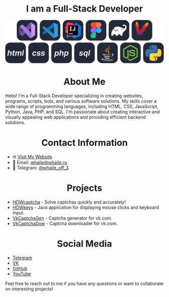 <h1 align="center">I am a Full-Stack Developer</h1>

<p align="center">
    <img src="_whaile_.png" alt="Profile Image">
</p>

<h1 align="center">About Me</h1>

Hello! I'm a Full-Stack Developer specializing in creating websites, programs, scripts, bots, and various software solutions. My skills cover a wide range of programming languages, including HTML, CSS, JavaScript, Python, Java, PHP, and SQL. I'm passionate about creating interactive and visually appealing web applications and providing efficient backend solutions.

<h1 align="center">Contact Information</h1>

- 🌐 [Visit My Website](https://whaile.ru)
- 📧 Email: whaile@whaile.ru
- 📱 Telegram: [@whaile_off_3](https://t.me/whaile_off_3)

<h1 align="center">Projects</h1>

- [HDWcaptcha](https://hdwcaptcha.ru) - Solve captchas quickly and accurately!
- [HDWkeys](https://github.com/whaile-off/hdwkeys) - Java application for displaying mouse clicks and keyboard input.
- [VkCaptchaGen](https://github.com/whaile-off/vk-captcha-generator) - Captcha generator for vk.com.
- [VkCaptchaDow](https://github.com/whaile-off/vk-captcha-dowloader) - Captcha downloader for vk.com.

<h1 align="center">Social Media</h1>

- [Telegram](https://t.me/whaile_off_3)
- [VK](https://vk.com/whaile_off_2)
- [GitHub](https://github.com/whaile-off)
- [YouTube](https://www.youtube.com/@_whaile_)

Feel free to reach out to me if you have any questions or want to collaborate on interesting projects!
